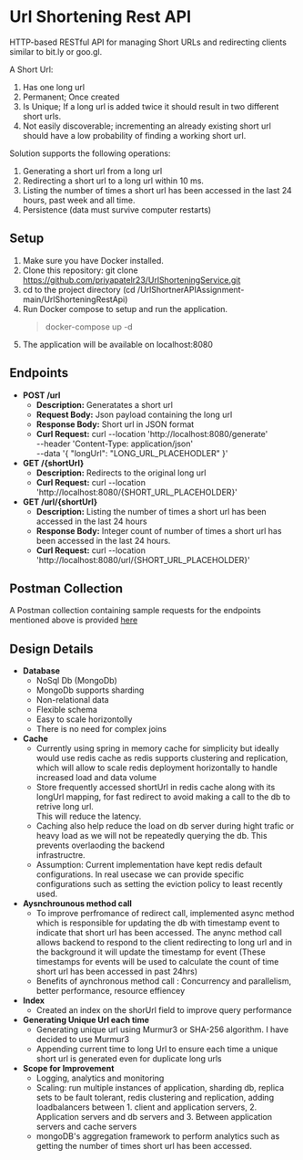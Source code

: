 
# Url Shortening Rest API

HTTP-based RESTful API for managing Short URLs and redirecting clients similar to bit.ly or goo.gl. 

A Short Url: 
1. Has one long url 
2. Permanent; Once created 
3. Is Unique; If a long url is added twice it should result in two different short urls. 
4. Not easily discoverable; incrementing an already existing short url should have a low probability of finding a working short url. 

Solution supports the following operations: 
1. Generating a short url from a long url 
2. Redirecting a short url to a long url within 10 ms. 
3. Listing the number of times a short url has been accessed in the last 24 hours, past week and all time. 
4. Persistence (data must survive computer restarts) 

## Setup
1. Make sure you have Docker installed.
2. Clone this repository:
   git clone https://github.com/priyapatelr23/UrlShorteningService.git
3. cd to the project directory (cd /UrlShortnerAPIAssignment-main/UrlShorteningRestApi)
4. Run Docker compose to setup and run the application.
   > docker-compose up -d
5. The application will be available on localhost:8080

## Endpoints
- **POST /url**
  - **Description:** Generatates a short url
  - **Request Body:** Json payload containing the long url
  - **Response Body:** Short url in JSON format
  - **Curl Request:** curl --location 'http://localhost:8080/generate' \
--header 'Content-Type: application/json' \
--data '{
    "longUrl": "LONG_URL_PLACEHODLER"
}'
- **GET /{shortUrl}**
  - **Description:** Redirects to the original long url
  - **Curl Request:** curl --location 'http://localhost:8080/{SHORT_URL_PLACEHOLDER}'
- **GET /url/{shortUrl}**
  - **Description:** Listing the number of times a short url has been accessed in the last 24 hours
  - **Response Body:** Integer count of number of times a short url has been accessed in the last 24 hours.
  - **Curl Request:** curl --location 'http://localhost:8080/url/{SHORT_URL_PLACEHOLDER}'

## Postman Collection

A Postman collection containing sample requests for the endpoints mentioned above is provided [here](https://drive.google.com/file/d/1ecZNyGesfmoGuawd3-VhzjAuw8gO69Ru/view?usp=sharing)

## Design Details
 - **Database**
      - NoSql Db (MongoDb)
      - MongoDb supports sharding
      - Non-relational data
      - Flexible schema
      - Easy to scale horizontolly
      - There is no need for complex joins
- **Cache**
     - Currently using spring in memory cache for simplicity but ideally would use redis cache as redis supports clustering and replication, which will allow to scale redis deployment horizontally to handle increased load and data volume
     - Store frequently accessed shortUrl in redis cache along with its longUrl mapping, for fast redirect to avoid making a call to the db to retrive long url.    
     This will reduce the latency.
     - Caching also help reduce the load on db server during hight trafic or heavy load as we will not be repeatedly querying the db. This prevents overlaoding the backend    
     infrastructre.
     - Assumption: Current implementation have kept redis default configurations. In real usecase we can provide specific configurations such as setting the eviction policy 
     to least recently used.
- **Aysnchrounous method call**
     - To improve perfromance of redirect call, implemented async method which is responsible for updating the db with timestamp event to indicate that short url has       been accessed. The anync method call allows backend to respond to the client redirecting to long url and in the background it will update the timestamp for event      (These timestamps for events will be used to calculate the count of time short url has been accessed in past 24hrs)
     - Benefits of aynchronous method call : Concurrency and parallelism, better performance, resource effiencey
- **Index**
     - Created an index on the shorUrl field to improve query performance
- **Generating Unique Url each time**
     - Generating unique url using Murmur3 or SHA-256 algorithm. I have decided to use Murmur3
     - Appending current time to long Url to ensure each time a unique short url is generated even for duplicate long urls
- **Scope for Improvement**
     - Logging, analytics and monitoring
     - Scaling:  run multiple instances of application, sharding db, replica sets to be fault tolerant, redis clustering and replication, adding loadbalancers between       1. client and application servers, 2. Application servers and db servers and 3. Between application servers and cache servers
     - mongoDB's aggregation framework to perform analytics such as getting the number of times short url has been accessed. 
